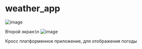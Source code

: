 # weather_app
![image](https://github.com/user-attachments/assets/b8af96de-5394-4758-b2b9-c953fa58e2eb)

Второй экран:\n
![image](https://github.com/user-attachments/assets/7df58377-a00b-4d0f-8dd3-45d51b58ce97)


Кросс платформенное приложение, для отображения погоды

